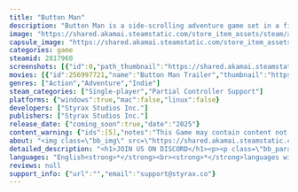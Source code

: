 ```yaml
---
title: "Button Man"
description: "Button Man is a side-scrolling adventure game set in a fictional Nova Scotia during prohibition. After years of being the henchmen to the local bootlegging kingpin your job now is to find who killed him and protect the town from what’s coming to it. Explore Kingsport and learn the truth!"
image: "https://shared.akamai.steamstatic.com/store_item_assets/steam/apps/2817960/header.jpg?t=1732563160"
capsule_image: "https://shared.akamai.steamstatic.com/store_item_assets/steam/apps/2817960/1b6c9ba6407a7de4c4f02c58a2bdce1ab592500c/capsule_231x87.jpg?t=1732563160"
categories: game
steamid: 2817960
screenshots: [{"id":0,"path_thumbnail":"https://shared.akamai.steamstatic.com/store_item_assets/steam/apps/2817960/ss_8e669b670644c3291d5bf4dd423b9303820c7233.600x338.jpg?t=1732563160","path_full":"https://shared.akamai.steamstatic.com/store_item_assets/steam/apps/2817960/ss_8e669b670644c3291d5bf4dd423b9303820c7233.1920x1080.jpg?t=1732563160"},{"id":1,"path_thumbnail":"https://shared.akamai.steamstatic.com/store_item_assets/steam/apps/2817960/ss_c490842d5a1e38f75d9e3865c329f1d5d3267db9.600x338.jpg?t=1732563160","path_full":"https://shared.akamai.steamstatic.com/store_item_assets/steam/apps/2817960/ss_c490842d5a1e38f75d9e3865c329f1d5d3267db9.1920x1080.jpg?t=1732563160"},{"id":2,"path_thumbnail":"https://shared.akamai.steamstatic.com/store_item_assets/steam/apps/2817960/ss_633081b816c653b32af08e3b9b75f70f2c1eb7fd.600x338.jpg?t=1732563160","path_full":"https://shared.akamai.steamstatic.com/store_item_assets/steam/apps/2817960/ss_633081b816c653b32af08e3b9b75f70f2c1eb7fd.1920x1080.jpg?t=1732563160"},{"id":3,"path_thumbnail":"https://shared.akamai.steamstatic.com/store_item_assets/steam/apps/2817960/ss_99a79d22bf75da3cb6c826e21bb8fbb4de007d39.600x338.jpg?t=1732563160","path_full":"https://shared.akamai.steamstatic.com/store_item_assets/steam/apps/2817960/ss_99a79d22bf75da3cb6c826e21bb8fbb4de007d39.1920x1080.jpg?t=1732563160"},{"id":4,"path_thumbnail":"https://shared.akamai.steamstatic.com/store_item_assets/steam/apps/2817960/ss_ef0e7a28f5e8e77e6788c10915164ec591f20f28.600x338.jpg?t=1732563160","path_full":"https://shared.akamai.steamstatic.com/store_item_assets/steam/apps/2817960/ss_ef0e7a28f5e8e77e6788c10915164ec591f20f28.1920x1080.jpg?t=1732563160"},{"id":5,"path_thumbnail":"https://shared.akamai.steamstatic.com/store_item_assets/steam/apps/2817960/ss_7a407b37fdb1942089662da51ddda044e05eec73.600x338.jpg?t=1732563160","path_full":"https://shared.akamai.steamstatic.com/store_item_assets/steam/apps/2817960/ss_7a407b37fdb1942089662da51ddda044e05eec73.1920x1080.jpg?t=1732563160"},{"id":6,"path_thumbnail":"https://shared.akamai.steamstatic.com/store_item_assets/steam/apps/2817960/ss_8318d6f51f90f282bb4c0c4731c8b9eb37a7034a.600x338.jpg?t=1732563160","path_full":"https://shared.akamai.steamstatic.com/store_item_assets/steam/apps/2817960/ss_8318d6f51f90f282bb4c0c4731c8b9eb37a7034a.1920x1080.jpg?t=1732563160"},{"id":7,"path_thumbnail":"https://shared.akamai.steamstatic.com/store_item_assets/steam/apps/2817960/ss_219745ca43ff99201a147e81167b4127ee32ad1b.600x338.jpg?t=1732563160","path_full":"https://shared.akamai.steamstatic.com/store_item_assets/steam/apps/2817960/ss_219745ca43ff99201a147e81167b4127ee32ad1b.1920x1080.jpg?t=1732563160"},{"id":8,"path_thumbnail":"https://shared.akamai.steamstatic.com/store_item_assets/steam/apps/2817960/ss_d93b79256cfdce07f2aa4298b185056938062b52.600x338.jpg?t=1732563160","path_full":"https://shared.akamai.steamstatic.com/store_item_assets/steam/apps/2817960/ss_d93b79256cfdce07f2aa4298b185056938062b52.1920x1080.jpg?t=1732563160"}]
movies: [{"id":256997721,"name":"Button Man Trailer","thumbnail":"https://shared.akamai.steamstatic.com/store_item_assets/steam/apps/256997721/4287b13b7ec8359d27099c698dfb75f656d9df63/movie_600x337.jpg?t=1728925200","webm":{"480":"http://video.akamai.steamstatic.com/store_trailers/256997721/movie480_vp9.webm?t=1728925200","max":"http://video.akamai.steamstatic.com/store_trailers/256997721/movie_max_vp9.webm?t=1728925200"},"mp4":{"480":"http://video.akamai.steamstatic.com/store_trailers/256997721/movie480.mp4?t=1728925200","max":"http://video.akamai.steamstatic.com/store_trailers/256997721/movie_max.mp4?t=1728925200"},"highlight":true}]
genres: ["Action","Adventure","Indie"]
steam_categories: ["Single-player","Partial Controller Support"]
platforms: {"windows":true,"mac":false,"linux":false}
developers: ["Styrax Studios Inc."]
publishers: ["Styrax Studios Inc."]
release_date: {"coming_soon":true,"date":"2025"}
content_warning: {"ids":[5],"notes":"This Game may contain content not appropriate for all ages, or may not be appropriate for viewing at work: General Mature Content"}
about: "<img class=\"bb_img\" src=\"https://shared.akamai.steamstatic.com/store_item_assets/steam/apps/2817960/extras/buttonmanbanner2.png?t=1732563160\" /><br>Welcome to Kingsport! Home to the best views, friendliest of neighbors, and base to one of the biggest bootlegging operations on the Atlantic Ocean. Join us as Bruce McKenzie, professional Button Man to the local Kingpin, in his quest to find the killer of his boss and beloved socialite. With his friends and associates that you'll pick along the way discover the truth and seal the fate of the city.<br><br><img class=\"bb_img\" src=\"https://shared.akamai.steamstatic.com/store_item_assets/steam/apps/2817960/extras/Untitledvideo1-ezgif.com-video-to-gif-converter.gif?t=1732563160\" /><h2 class=\"bb_tag\">Hand Drawn Visuals</h2>From the sprites, the animation, the backgrounds, and our full comic book, every line is carefully drawn by our fantastic artists. We pay great attention to detail and draw from multiple inspirations of comic books in the 1920's and 30's. We always look for references and inspirations that will allow us to provide an authentic experience with reverence to the places we're depicting.<br><img class=\"bb_img\" src=\"https://shared.akamai.steamstatic.com/store_item_assets/steam/apps/2817960/extras/buttonmancastbanner.png?t=1732563160\" /><h2 class=\"bb_tag\">Features</h2><ul class=\"bb_ul\"><li>Meaningful choices that changes the lives of the people of Kingsport.<br></li><li>Tactical beat 'em up against myriad enemies.<br></li><li>An explorable city full of activities and collectibles.<br></li><li>A number of companions that will join you in battles and in puzzles.<br></li><li>Reputation and mental health systems<br></li><li>Multiple endings.</li></ul><br><img class=\"bb_img\" src=\"https://shared.akamai.steamstatic.com/store_item_assets/steam/apps/2817960/extras/buttonman_gamescom_banner2.png?t=1732563160\" />"
detailed_description: "<h1>JOIN US ON DISCORD</h1><p><p class=\"bb_paragraph\"><img class=\"bb_img\" src=\"https://shared.akamai.steamstatic.com/store_item_assets/steam/apps/2817960/extras/Discord_invite2.png?t=1732563160\" /></p></p><br><h1>About the Game</h1><img class=\"bb_img\" src=\"https://shared.akamai.steamstatic.com/store_item_assets/steam/apps/2817960/extras/buttonmanbanner2.png?t=1732563160\" /><br>Welcome to Kingsport! Home to the best views, friendliest of neighbors, and base to one of the biggest bootlegging operations on the Atlantic Ocean. Join us as Bruce McKenzie, professional Button Man to the local Kingpin, in his quest to find the killer of his boss and beloved socialite. With his friends and associates that you'll pick along the way discover the truth and seal the fate of the city.<br><br><img class=\"bb_img\" src=\"https://shared.akamai.steamstatic.com/store_item_assets/steam/apps/2817960/extras/Untitledvideo1-ezgif.com-video-to-gif-converter.gif?t=1732563160\" /><h2 class=\"bb_tag\">Hand Drawn Visuals</h2>From the sprites, the animation, the backgrounds, and our full comic book, every line is carefully drawn by our fantastic artists. We pay great attention to detail and draw from multiple inspirations of comic books in the 1920's and 30's. We always look for references and inspirations that will allow us to provide an authentic experience with reverence to the places we're depicting.<br><img class=\"bb_img\" src=\"https://shared.akamai.steamstatic.com/store_item_assets/steam/apps/2817960/extras/buttonmancastbanner.png?t=1732563160\" /><h2 class=\"bb_tag\">Features</h2><ul class=\"bb_ul\"><li>Meaningful choices that changes the lives of the people of Kingsport.<br></li><li>Tactical beat 'em up against myriad enemies.<br></li><li>An explorable city full of activities and collectibles.<br></li><li>A number of companions that will join you in battles and in puzzles.<br></li><li>Reputation and mental health systems<br></li><li>Multiple endings.</li></ul><br><img class=\"bb_img\" src=\"https://shared.akamai.steamstatic.com/store_item_assets/steam/apps/2817960/extras/buttonman_gamescom_banner2.png?t=1732563160\" />"
languages: "English<strong>*</strong><br><strong>*</strong>languages with full audio support"
reviews: null
support_info: {"url":"","email":"support@styrax.co"}
---
```


